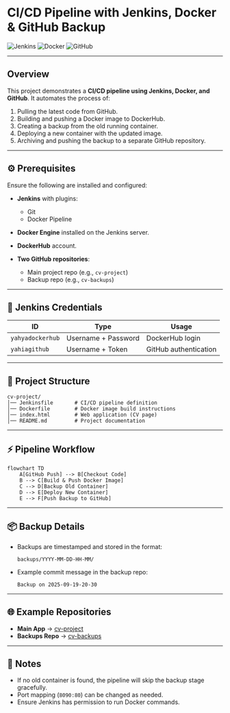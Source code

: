 #  CI/CD Pipeline with Jenkins, Docker & GitHub Backup

![Jenkins](https://img.shields.io/badge/Jenkins-CI/CD-blue)
![Docker](https://img.shields.io/badge/Docker-Containerization-blue)
![GitHub](https://img.shields.io/badge/GitHub-Backup-lightgrey)

---

##  Overview

This project demonstrates a **CI/CD pipeline using Jenkins, Docker, and GitHub**.
It automates the process of:

1. Pulling the latest code from GitHub.
2. Building and pushing a Docker image to DockerHub.
3. Creating a backup from the old running container.
4. Deploying a new container with the updated image.
5. Archiving and pushing the backup to a separate GitHub repository.

---

## ⚙️ Prerequisites

Ensure the following are installed and configured:

* **Jenkins** with plugins:

  * Git
  * Docker Pipeline
* **Docker Engine** installed on the Jenkins server.
* **DockerHub** account.
* **Two GitHub repositories**:

  * Main project repo (e.g., `cv-project`)
  * Backup repo (e.g., `cv-backups`)

---

## 🔑 Jenkins Credentials

| ID               | Type                | Usage                 |
| ---------------- | ------------------- | --------------------- |
| `yahyadockerhub` | Username + Password | DockerHub login       |
| `yahiagithub`    | Username + Token    | GitHub authentication |

---

## 📂 Project Structure

```
cv-project/
│── Jenkinsfile       # CI/CD pipeline definition
│── Dockerfile        # Docker image build instructions
│── index.html        # Web application (CV page)
│── README.md         # Project documentation
```

---

## ⚡ Pipeline Workflow

```mermaid
flowchart TD
    A[GitHub Push] --> B[Checkout Code]
    B --> C[Build & Push Docker Image]
    C --> D[Backup Old Container]
    D --> E[Deploy New Container]
    E --> F[Push Backup to GitHub]
```

---

## 📦 Backup Details

* Backups are timestamped and stored in the format:

  ```
  backups/YYYY-MM-DD-HH-MM/
  ```
* Example commit message in the backup repo:

  ```
  Backup on 2025-09-19-20-30
  ```

---

## 🌐 Example Repositories

* **Main App** → [cv-project](https://github.com/Yahia58/cv-project)
* **Backups Repo** → [cv-backups](https://github.com/Yahia58/cv-backups)

---

## 📝 Notes

* If no old container is found, the pipeline will skip the backup stage gracefully.
* Port mapping (`8090:80`) can be changed as needed.
* Ensure Jenkins has permission to run Docker commands.
